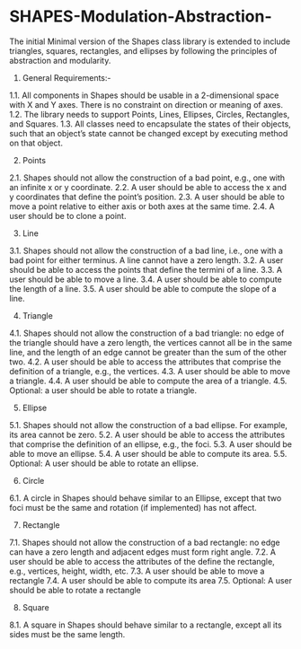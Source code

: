 # SHAPES-Modulation-Abstraction-
The initial Minimal version of the Shapes class library is extended to include triangles, squares, rectangles, and ellipses by following the principles of abstraction and modularity.
1. General Requirements:-

1.1. All components in Shapes should be usable in a 2-dimensional space with X and Y axes. There is
no constraint on direction or meaning of axes.
1.2. The library needs to support Points, Lines, Ellipses, Circles, Rectangles, and Squares.
1.3. All classes need to encapsulate the states of their objects, such that an object’s state cannot be
changed except by executing method on that object.

2. Points

2.1. Shapes should not allow the construction of a bad point, e.g., one with an infinite x or y
coordinate.
2.2. A user should be able to access the x and y coordinates that define the point’s position.
2.3. A user should be able to move a point relative to either axis or both axes at the same time.
2.4. A user should be to clone a point.

3. Line

3.1. Shapes should not allow the construction of a bad line, i.e., one with a bad point for either
terminus. A line cannot have a zero length.
3.2. A user should be able to access the points that define the termini of a line.
3.3. A user should be able to move a line.
3.4. A user should be able to compute the length of a line.
3.5. A user should be able to compute the slope of a line.

4. Triangle

4.1. Shapes should not allow the construction of a bad triangle: no edge of the triangle should have
a zero length, the vertices cannot all be in the same line, and the length of an edge cannot be
greater than the sum of the other two.
4.2. A user should be able to access the attributes that comprise the definition of a triangle, e.g.,
the vertices.
4.3. A user should be able to move a triangle.
4.4. A user should be able to compute the area of a triangle.
4.5. Optional: a user should be able to rotate a triangle.

5. Ellipse

5.1. Shapes should not allow the construction of a bad ellipse. For example, its area cannot be zero.
5.2. A user should be able to access the attributes that comprise the definition of an ellipse, e.g.,
the foci.
5.3. A user should be able to move an ellipse.
5.4. A user should be able to compute its area.
5.5. Optional: A user should be able to rotate an ellipse.

6. Circle

6.1. A circle in Shapes should behave similar to an Ellipse, except that two foci must be the same
and rotation (if implemented) has not affect.

7. Rectangle

7.1. Shapes should not allow the construction of a bad rectangle: no edge can have a zero length
and adjacent edges must form right angle.
7.2. A user should be able to access the attributes of the define the rectangle, e.g., vertices, height,
width, etc.
7.3. A user should be able to move a rectangle
7.4. A user should be able to compute its area
7.5. Optional: A user should be able to rotate a rectangle

8. Square

8.1. A square in Shapes should behave similar to a rectangle, except all its sides must be the same
length.

